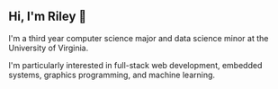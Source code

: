 ## Hi, I'm Riley 👋
I'm a third year computer science major and data science minor at the University of Virginia.

I'm particularly interested in full-stack web development, embedded systems, graphics programming, and machine learning. 


<!---
nfletcher27/nfletcher27 is a ✨ special ✨ repository because its `README.md` (this file) appears on your GitHub profile.
You can click the Preview link to take a look at your changes.
--->
